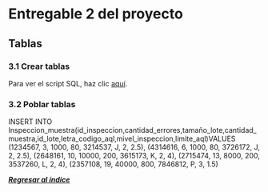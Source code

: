 # Entregable 2 del proyecto
## Tablas
### 3.1 Crear tablas

Para ver el script SQL, haz clic [aquí](dbd-vircatex.sql).

### 3.2 Poblar tablas

INSERT INTO Inspeccion_muestra(id_inspeccion,cantidad_errores,tamaño_lote,cantidad_muestra,id_lote,letra_codigo_aql,mivel_inspeccion,limite_aql)VALUES
(1234567, 3, 1000, 80, 3214537, J, 2, 2.5),
(4314616, 6, 1000, 80, 3726172, J, 2, 2.5),
(2648161, 10, 10000, 200, 3615173, K, 2, 4),
(2715474, 13, 8000, 200, 3537260, L, 2, 4),
(2357108, 19, 40000, 800, 7846812, P, 3, 1.5) 

***[Regresar al índice](../README.md)***
